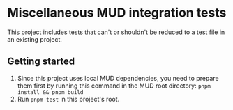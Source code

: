 # Miscellaneous MUD integration tests

This project includes tests that can't or shouldn't be reduced to a test file in an existing project.

## Getting started

1. Since this project uses local MUD dependencies, you need to prepare them first by running this command in the MUD root directory: `pnpm install && pnpm build`
2. Run `pnpm test` in this project's root.
